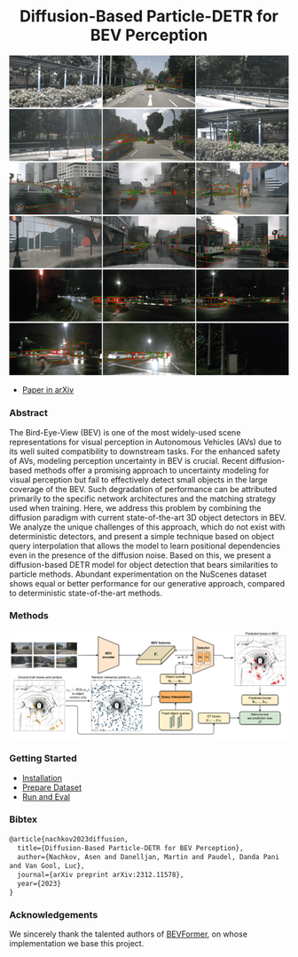 <div align="center">   
  
# Diffusion-Based Particle-DETR for BEV Perception
</div>

![method](figs/preds_in_frontal_view.png "Predictions")


- [Paper in arXiv](https://arxiv.org/abs/2312.11578)


### Abstract
The Bird-Eye-View (BEV) is one of the most widely-used scene representations for visual perception in Autonomous Vehicles (AVs) due to its well suited compatibility to downstream tasks. For the enhanced safety of AVs, modeling perception uncertainty in BEV is crucial. Recent diffusion-based methods offer a promising approach to uncertainty modeling for visual perception but fail to effectively detect small objects in the large coverage of the BEV. Such degradation of performance can be attributed primarily to the specific network architectures and the matching strategy used when training. Here, we address this problem by combining the diffusion paradigm with current state-of-the-art 3D object detectors in BEV. We analyze the unique challenges of this approach, which do not exist with deterministic detectors, and present a simple technique based on object query interpolation that allows the model to learn positional dependencies even in the presence of the diffusion noise. Based on this, we present a diffusion-based DETR model for object detection that bears similarities to particle methods. Abundant experimentation on the NuScenes dataset shows equal or better performance for our generative approach, compared to deterministic state-of-the-art methods.


### Methods
![method](figs/model_architecture.PNG "model arch")


### Getting Started
- [Installation](docs/install.md) 
- [Prepare Dataset](docs/prepare_dataset.md)
- [Run and Eval](docs/getting_started.md)


### Bibtex

```
@article{nachkov2023diffusion,
  title={Diffusion-Based Particle-DETR for BEV Perception},
  author={Nachkov, Asen and Danelljan, Martin and Paudel, Danda Pani and Van Gool, Luc},
  journal={arXiv preprint arXiv:2312.11578},
  year={2023}
}
```


### Acknowledgements

We sincerely thank the talented authors of [BEVFormer](https://github.com/fundamentalvision/BEVFormer), on whose implementation we base this project.
